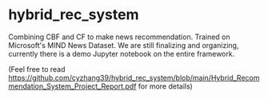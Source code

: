 # hybrid_rec_system
Combining CBF and CF to make news recommendation. Trained on Microsoft's MIND News Dataset.
We are still finalizing and organizing, currently there is a demo Jupyter notebook on the entire framework.

(Feel free to read https://github.com/cyzhang39/hybrid_rec_system/blob/main/Hybrid_Recommendation_System_Project_Report.pdf for more details)

